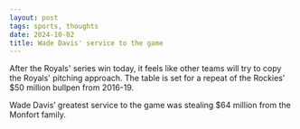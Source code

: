 ```yaml
---
layout: post
tags: sports, thoughts
date: 2024-10-02
title: Wade Davis' service to the game
---
```


After the Royals' series win today, it feels like other teams will try to copy the Royals' pitching approach. The table is set for a repeat of the Rockies’ $50 million bullpen from 2016-19.

Wade Davis’ greatest service to the game was stealing $64 million from the Monfort family.